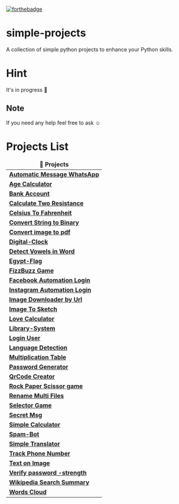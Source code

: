
[![forthebadge](https://forthebadge.com/images/badges/made-with-python.svg)](https://forthebadge.com)

# simple-projects 
A collection of simple python projects to enhance your Python skills.

# Hint
It's in progress :memo:

## Note
If you need any help feel free to ask :relaxed:	

# Projects List
</p>
<table>
  <thead align="center">
    <tr border: none;>
      <td><b>🎁 Projects</b></td>
    </tr>
  </thead>
  <tbody>
    <tr>
      <td><a href="https://github.com/AbdelhamidADel/Simple-Python-Projects/blob/main/Automatic%20Message%20WhatsApp.py"><b>Automatic Message WhatsApp</b></a></td>
   </tr>
      <td><a href="https://github.com/AbdelhamidADel/simple-projects/blob/main/Age%20Calculator.ipynb"><b>Age Calculator</b></a></td>
   </tr>
      <td><a href="https://github.com/AbdelhamidADel/simple-projects/blob/main/bank%20account.ipynb"><b>Bank Account</b></a></td>
   </tr>
      <td><a href="https://github.com/AbdelhamidADel/simple-projects/blob/main/Calculate%20Two%20Resistance.ipynb"><b>Calculate Two Resistance</b></a></td>
   </tr>
      <td><a href="https://github.com/AbdelhamidADel/simple-projects/blob/main/Celsius%20To%20Fahrenheit.ipynb"><b>Celsius To Fahrenheit</b></a></td>
   </tr>      
      <td><a href="https://github.com/AbdelhamidADel/simple-projects/tree/main/Convert%20String%20to%20Binary"><b>Convert String to Binary</b></a></td>
   </tr>
      <td><a href="https://github.com/AbdelhamidADel/Simple-Python-Projects/blob/main/Convert%20image%20to%20pdf.py"><b>Convert image to pdf</b></a></td>
   </tr>
      <td><a href="https://github.com/AbdelhamidADel/Simple-Python-Projects/blob/main/Digital-Clock.py"><b>Digital-Clock</b></a></td>
   </tr>
      <td><a href="https://github.com/AbdelhamidADel/Simple-Python-Projects/blob/main/Detect%20Vowels%20in%20Word.py"><b>Detect Vowels in Word</b></a></td>
   </tr>
      <td><a href="https://github.com/AbdelhamidADel/simple-projects/tree/main/Egypt-Flag"><b>Egypt-Flag</b></a></td>
   </tr>      
      <td><a href="https://github.com/AbdelhamidADel/simple-projects/blob/main/FizzBuzz%20Game.ipynb"><b>FizzBuzz Game</b></a></td>
   </tr>
      <td><a href="https://github.com/AbdelhamidADel/Simple-Python-Projects/blob/main/Facebook%20Automation%20Login.py"><b>Facebook Automation Login</b></a></td>
   </tr>
      <td><a href="https://github.com/AbdelhamidADel/Simple-Python-Projects/blob/main/Instagram%20Automation.py"><b>Instagram Automation Login</b></a></td>
   </tr>
      <td><a href="https://github.com/AbdelhamidADel/simple-projects/tree/main/Image%20Downloader%20by%20Url"><b>Image Downloader by Url</b></a></td>
   </tr>
      <td><a href="https://github.com/AbdelhamidADel/Simple-Python-Projects/tree/main/Image%20To%20Sketch"><b>Image To Sketch</b></a></td>
   </tr>
      <td><a href="https://github.com/AbdelhamidADel/simple-projects/blob/main/Love%20Calculator.ipynb"><b>Love Calculator</b></a></td>
   </tr> 
      <td><a href="https://github.com/AbdelhamidADel/simple-projects/tree/main/Library-System"><b>Library-System</b></a></td>
   </tr>    
      <td><a href="https://github.com/AbdelhamidADel/simple-projects/blob/main/login%20user.ipynb"><b>Login User</b></a></td>
   </tr>    
      <td><a href="https://github.com/AbdelhamidADel/Simple-Python-Projects/blob/main/Language%20Detection%20.py"><b>Language Detection</b></a></td>
   </tr>    
      <td><a href="https://github.com/AbdelhamidADel/simple-projects/blob/main/Multiplication%20table.ipynb"><b>Multiplication Table</b></a></td>
   </tr>    
      <td><a href="https://github.com/AbdelhamidADel/simple-projects/blob/main/Password%20Generator.ipynb"><b>Password Generator</b></a></td>
   </tr>    
      <td><a href="https://github.com/AbdelhamidADel/simple-projects/tree/main/Qr%20code%20creator"><b>QrCode Creator</b></a></td>
   </tr>    
      <td><a href="https://github.com/AbdelhamidADel/simple-projects/blob/main/Rock%20Paper%20Scissor%20game.ipynb"><b>Rock Paper Scissor game</b></a></td>
   </tr>     
      <td><a href="https://github.com/AbdelhamidADel/simple-projects/tree/main/rename%20multi%20files"><b>Rename Multi Files</b></a></td>
   </tr>    
      <td><a href="https://github.com/AbdelhamidADel/simple-projects/blob/main/Selector%20Game.ipynb"><b>Selector Game</b></a></td>
   </tr>    
     <td><a href="https://github.com/AbdelhamidADel/simple-projects/tree/main/Secret%20Msg"><b>Secret Msg</b></a></td>
   </tr>    
     <td><a href="https://github.com/AbdelhamidADel/simple-projects/blob/main/simple%20calculator.ipynb"><b>Simple Calculator</b></a></td>
   </tr>    
     <td><a href="https://github.com/AbdelhamidADel/simple-projects/tree/main/Spam-Bot"><b>Spam-Bot</b></a></td>
   </tr>    
      <td><a href="https://github.com/AbdelhamidADel/simple-projects/blob/main/simple%20translator.ipynb"><b>Simple Translator</b></a></td>
   </tr>      
      <td><a href="https://github.com/AbdelhamidADel/simple-projects/tree/main/Track%20Phone%20Number"><b>Track Phone Number</b></a></td>
   </tr>
      <td><a href="https://github.com/AbdelhamidADel/simple-projects/tree/main/Text%20on%20Image"><b>Text on Image</b></a></td>
   </tr>
      <td><a href="https://github.com/AbdelhamidADel/simple-projects/blob/main/Verify%20password%20-strength.ipynb"><b>Verify password -strength</b></a></td>
   </tr>
      <td><a href="https://github.com/AbdelhamidADel/simple-projects/blob/main/Wikipedia%20Search%20Summary.ipynb"><b>Wikipedia Search Summary</b></a></td>
   </tr>    
      <td><a href="https://github.com/AbdelhamidADel/Simple-Python-Projects/blob/main/Word-Cloud.ipynb"><b>Words Cloud</b></a></td>
   </tr>    
